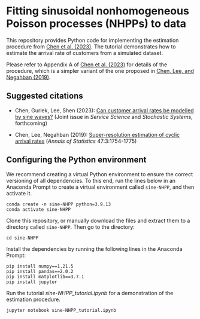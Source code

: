 # Fitting sinusoidal nonhomogeneous Poisson processes (NHPPs) to data
This repository provides Python code for implementing the estimation procedure from [Chen et al. (2023)](#suggested-citations). The tutorial demonstrates how to estimate the arrival rate of customers from a simulated dataset.

Please refer to Appendix A of [Chen et al. (2023)](#suggested-citations) for details of the procedure, which is a simpler variant of the one proposed in [Chen, Lee, and Negahban (2019)](#suggested-citations).


## Suggested citations
- Chen, Gurlek, Lee, Shen (2023): [Can customer arrival rates be modelled by sine waves?](https://papers.ssrn.com/sol3/papers.cfm?abstract_id=3125120) (Joint issue in *Service Science* and *Stochastic Systems*, forthcoming)

- Chen, Lee, Negahban (2019): [Super-resolution estimation of cyclic arrival rates](https://projecteuclid.org/journals/annals-of-statistics/volume-47/issue-3/Super-resolution-estimation-of-cyclic-arrival-rates/10.1214/18-AOS1736.full) (*Annals of Statistics*  47:3:1754-1775)


## Configuring the Python environment

We recommend creating a virtual Python environment to ensure the correct versioning of all dependencies. To this end, run the lines below in an Anaconda Prompt
to create a virtual environment called `sine-NHPP`, and then activate it.
```
conda create -n sine-NHPP python=3.9.13
conda activate sine-NHPP
```


Clone this repository, or manually download the files and extract them to a directory called `sine-NHPP`. Then go to the directory:
```
cd sine-NHPP
```

Install the dependencies by running the following lines in the Anaconda Prompt:
```
pip install numpy==1.21.5
pip install pandas==2.0.2
pip install matplotlib==3.7.1
pip install jupyter
```


Run the tutorial *sine-NHPP_tutorial.ipynb* for a demonstration of the estimation procedure.
```
jupyter notebook sine-NHPP_tutorial.ipynb
```
